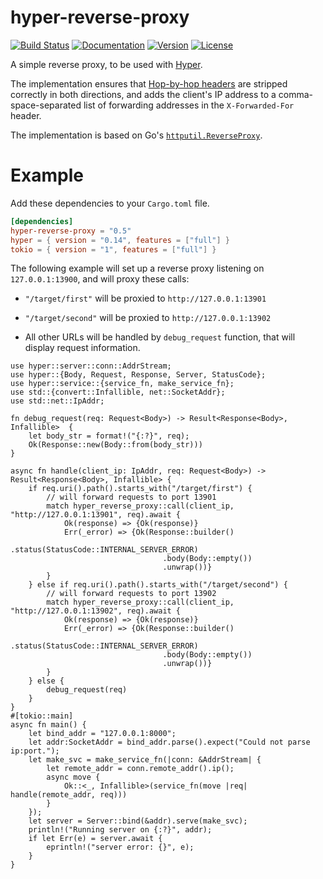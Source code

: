 
# hyper-reverse-proxy

[![Build Status](https://travis-ci.org/brendanzab/hyper-reverse-proxy.svg?branch=master)](https://travis-ci.org/brendanzab/hyper-reverse-proxy)
[![Documentation](https://docs.rs/hyper-reverse-proxy/badge.svg)](https://docs.rs/hyper-reverse-proxy)
[![Version](https://img.shields.io/crates/v/hyper-reverse-proxy.svg)](https://crates.io/crates/hyper-reverse-proxy)
[![License](https://img.shields.io/crates/l/hyper-reverse-proxy.svg)](https://github.com/brendanzab/hyper-reverse-proxy/blob/master/LICENSE)

A simple reverse proxy, to be used with [Hyper].

The implementation ensures that [Hop-by-hop headers] are stripped correctly in both directions,
and adds the client's IP address to a comma-space-separated list of forwarding addresses in the
`X-Forwarded-For` header.

The implementation is based on Go's [`httputil.ReverseProxy`].

[Hyper]: http://hyper.rs/
[Hop-by-hop headers]: http://www.w3.org/Protocols/rfc2616/rfc2616-sec13.html
[`httputil.ReverseProxy`]: https://golang.org/pkg/net/http/httputil/#ReverseProxy

# Example

Add these dependencies to your `Cargo.toml` file.

```toml
[dependencies]
hyper-reverse-proxy = "0.5"
hyper = { version = "0.14", features = ["full"] }
tokio = { version = "1", features = ["full"] }
```

The following example will set up a reverse proxy listening on `127.0.0.1:13900`,
and will proxy these calls:

* `"/target/first"` will be proxied to `http://127.0.0.1:13901`

* `"/target/second"` will be proxied to `http://127.0.0.1:13902`

* All other URLs will be handled by `debug_request` function, that will display request information.

```rust,no_run
use hyper::server::conn::AddrStream;
use hyper::{Body, Request, Response, Server, StatusCode};
use hyper::service::{service_fn, make_service_fn};
use std::{convert::Infallible, net::SocketAddr};
use std::net::IpAddr;

fn debug_request(req: Request<Body>) -> Result<Response<Body>, Infallible>  {
    let body_str = format!("{:?}", req);
    Ok(Response::new(Body::from(body_str)))
}

async fn handle(client_ip: IpAddr, req: Request<Body>) -> Result<Response<Body>, Infallible> {
    if req.uri().path().starts_with("/target/first") {
        // will forward requests to port 13901
        match hyper_reverse_proxy::call(client_ip, "http://127.0.0.1:13901", req).await {
            Ok(response) => {Ok(response)}
            Err(_error) => {Ok(Response::builder()
                                  .status(StatusCode::INTERNAL_SERVER_ERROR)
                                  .body(Body::empty())
                                  .unwrap())}
        }
    } else if req.uri().path().starts_with("/target/second") {
        // will forward requests to port 13902
        match hyper_reverse_proxy::call(client_ip, "http://127.0.0.1:13902", req).await {
            Ok(response) => {Ok(response)}
            Err(_error) => {Ok(Response::builder()
                                  .status(StatusCode::INTERNAL_SERVER_ERROR)
                                  .body(Body::empty())
                                  .unwrap())}
        }
    } else {
        debug_request(req)
    }
}
#[tokio::main]
async fn main() {
    let bind_addr = "127.0.0.1:8000";
    let addr:SocketAddr = bind_addr.parse().expect("Could not parse ip:port.");
    let make_svc = make_service_fn(|conn: &AddrStream| {
        let remote_addr = conn.remote_addr().ip();
        async move {
            Ok::<_, Infallible>(service_fn(move |req| handle(remote_addr, req)))
        }
    });
    let server = Server::bind(&addr).serve(make_svc);
    println!("Running server on {:?}", addr);
    if let Err(e) = server.await {
        eprintln!("server error: {}", e);
    }
}
```
